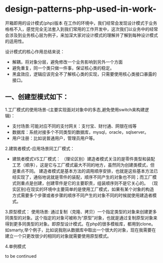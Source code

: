 # design-patterns-php-used-in-work-
开箱即用的设计模式(php)版本
在工作的环境中，我们经常会发现设计模式于业务格格不入，感觉完全无法套入到我们常用的工作开发中，这次我们以业务中的经常会涉及到业务核心层为例子，来加深大家对设计模式的理解并了解到每种设计模式的适用性。

设计模式的核心作用总结来说：
* 解耦，将对象分层，避免修改一个业务影响到另外一个方面
* 避免重复，同一个类只做一件事，保证核心类的稳定。
* 黑盒效应，逻辑应该完全不了解核心类的实现，只需要使用核心类接口暴露的接口。
## 一、创建型模式如下：                        
1.工厂模式的使用场景-(主要实现面对对象中的多态,避免使用switch来构建逻辑)：
* 支付场景:可能对应不同的支付网关：支付宝、财付通、网银在线等
* 数据库：系统对接多个不同类型的数据库，mysql，oracle，sqlserver。
* 用户注册：比如说普通用户，管理员用户等。

2.建筑者模式-应用场景同工厂模式：
* 建筑者模式VS工厂模式：
  （理论区别）建造者模式关注的是零件类型和装配工艺（顺序），这是它与工厂模式最大不同的地方，虽然同为创建类模式，但是重点不同。
建造者模式是基本方法的调用顺序安排，也就是这些基本方法已经实现了，通俗地说就是零件的装配，顺序不同产生的对象也不同；而工厂模式则重点是创建，创建零件是它的主要职责，组装顺序则不是它关心的。
   （现实区别)在现实的环境中主要简单的是使用工厂模式，如果有某个对象的构造方式需要多个步骤或者步骤的顺序不同产生的对象不同的时候就使用建造者模式。

3.原型模式：
 使用场景: 通过复制（克隆、拷贝）一个指定类型的对象来创建更多同类型的对象。这个指定的对象可被称为“原型”对象，也就是通过复制原型对象来得到更多同类型的对象。即原型设计模式。在php的很多模板库，都用到clone。如smarty,举个例子，比如说我刚从数据库中取出一个很大的对象，现在我需要在建立一个只更改很少的相同的对象就需要使用原型模式。
 
4.单例模式

to be continued

                        

